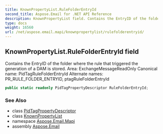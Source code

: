 ```yaml
---
title: KnownPropertyList.RuleFolderEntryId
second_title: Aspose.Email for .NET API Reference
description: KnownPropertyList field. Contains the EntryID of the folder where the rule that triggered the generation of a DAM is stored. Area ExchangeMessageReadOnly Canonical name PidTagRuleFolderEntryId Alternate names PR_RULE_FOLDER_ENTRYID ptagRuleFolderEntryId
type: docs
weight: 16560
url: /net/aspose.email.mapi/knownpropertylist/rulefolderentryid/
---
```

## KnownPropertyList.RuleFolderEntryId field

Contains the EntryID of the folder where the rule that triggered the generation of a DAM is stored. Area: ExchangeMessageReadOnly Canonical name: PidTagRuleFolderEntryId Alternate names: PR_RULE_FOLDER_ENTRYID, ptagRuleFolderEntryId

```csharp
public static readonly PidTagPropertyDescriptor RuleFolderEntryId;
```

### See Also

* class [PidTagPropertyDescriptor](../../pidtagpropertydescriptor/)
* class [KnownPropertyList](../)
* namespace [Aspose.Email.Mapi](../../knownpropertylist/)
* assembly [Aspose.Email](../../../)


